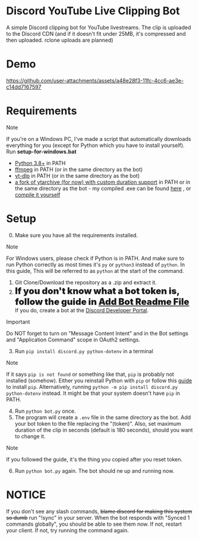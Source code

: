 # Discord YouTube Live Clipping Bot

A simple Discord clipping bot for YouTube livestreams. The clip is uploaded to the Discord CDN (and if it doesn't fit under 25MB, it's compressed and then uploaded. rclone uploads are planned)

# Demo

https://github.com/user-attachments/assets/a48e28f3-11fc-4cc6-ae3e-c14dd7167597


# Requirements
> [!NOTE]
> If you're on a Windows PC, I've made a script that automatically downloads everything for you (except for Python which you have to install yourself). Run **setup-for-windows.bat**
- [Python 3.8+](https://www.python.org/downloads/) in PATH
- [ffmpeg](https://ffmpeg.org/download.html#build-windows) in PATH (or in the same directory as the bot)
- [yt-dlp](https://github.com/yt-dlp/yt-dlp/releases/) in PATH (or in the same directory as the bot)
- [a fork of ytarchive (for now) with custom duration support](https://github.com/keredau/ytarchive/tree/feature/duration) in PATH or in the same directory as the bot - my compiled .exe can be found [here](https://github.com/Patrosi73/discord-youtubelive-clipping-bot/raw/main/ytarchive.exe) , or [compile it yourself](/COMPILING-YTARCHIVE.md)

# Setup
0. Make sure you have all the requirements installed.
> [!NOTE]
> For Windows users, please check if Python is in PATH. And make sure to run Python correctly as most times it's `py` or `python3` instead of `python`. In this guide, This will be referred to as `python` at the start of the command.
1. Git Clone/Download the repository as a .zip and extract it.
2. <span style="font-size:1.5rem;font-weight:900">If you don't know what a bot token is, follow the guide in [Add Bot Readme File](/ADD-BOT.md) </span>
If you do, create a bot at the [Discord Developer Portal](https://discord.com/developers/applications).
> [!IMPORTANT]
> Do NOT forget to turn on "Message Content Intent" and in the Bot settings and "Application Command" scope in OAuth2 settings.

3. Run `pip install discord.py python-dotenv` in a terminal
> [!NOTE]
> If it says `pip is not found` or something like that, `pip` is probably not installed (somehow). Either you reinstall Python with `pip` or follow this [guide](https://pip.pypa.io/en/stable/installation/) to install `pip`.
> Alternatively, running `python -m pip install discord.py python-dotenv`  instead. It might be that your system doesn't have `pip` in PATH.
4. Run `python bot.py` once.
5. The program will create a `.env` file in the same directory as the bot. Add your bot token to the file replacing the "(token)". Also, set maximum duration of the clip in seconds (default is 180 seconds), should you want to change it.
> [!NOTE]
> If you followed the guide, it's the thing you copied after you reset token.
6. Run `python bot.py` again. The bot should ne up and running now.

# NOTICE
If you don't see any slash commands, ~~blame discord for making this system so dumb~~ run "!sync" in your server. When the bot responds with "Synced 1 commands globally", you should be able to see them now. If not, restart your client. If not, try running the command again.
